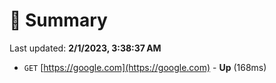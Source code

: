 # 📖 Summary
Last updated: **2/1/2023, 3:38:37 AM**

- `GET` [https://google.com](https://google.com) - **Up** (168ms)
